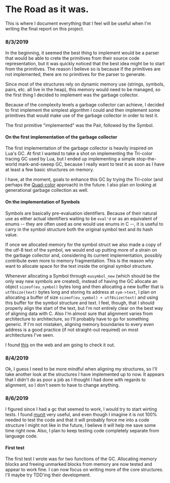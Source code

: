 # The Road as it was.

This is where I document everything that I feel will be useful when I'm writing
the final report on this project.

### 8/3/2019

In the beginning, it seemed the best thing to implement would be a parser that
would be able to crete the primitives from their source code representation, but
it was quickly noticed that the best idea might be to start from the primitives.
The reason I believe so is because if the primitives are not implemented, there
are no primitives for the parser to generate.

Since most of the structures rely on dynamic memory use (strings, symbols, pairs,
etc. all live in the heap), this memory would need to be managed, so the first
thing I decided to implement was the garbage collector.

Because of the complexity levels a garbage collector can achieve, I decided to
first implement the simplest algorithm I could and then implement some primitives
that would make use of the garbage collector in order to test it.

The first primitive "implemented" was the Pair, followed by the Symbol.

#### On the first implementation of the garbage collector

The first implementation of the garbage collector is heavily inspired on Lua's
GC. At first I wanted to take a shot on implementing the Tri-color tracing GC
used by Lua, but I ended up implementing a simple stop-the-world mark-and-sweep
GC, because I really want to test it as soon as I have at least a few basic
structures on memory.

I have, at the moment, goals to enhance this GC by trying the Tri-color (and
perhaps the [Quad-color](http://wiki.luajit.org/New-Garbage-Collector) approach)
in the future. I also plan on looking at generational garbage collection as well.

#### On the implementation of Symbols

Symbols are basically pre-evaluation identifiers. Because of their natural use
as either actual identifiers waiting to be `eval'd` or as an equivalent of enums
-- they are often used as one would use enums in C --, it is useful to carry in
the symbol structure both the original symbol text and its hash value.

If once we allocated memory for the symbol struct we also made a copy of the
utf-8 text of the symbol, we would end up putting more of a strain on the garbage
collector and, considering its current implementation, possibly contribute even
more to memory fragmentation. This is the reason why want to allocate space for
the text inside the original symbol structure.

Whenever allocating a Symbol through `eusymbol_new` (which should be the only
way new symbols are created), instead of having the GC allocate an object
`sizeof(eu_symbol)` bytes long and then allocating a new buffer that is
`utf8size(text)` bytes long and storing its address at `sym->text`, I plan on
allocating a buffer of size `sizeof(eu_symbol) + utf8size(text)` and using this
buffer for the symbol structure and text. I feel, though, that I should properly
align the start of the text, but I'm not entirely clear on the best way of
aligning data with C. Also I'm almost sure that alignment varies from architecture
to architecture, so I'll probably have to go for something generic. If I'm not
mistaken, aligning memory boundaries to every even address is a good practice
(if not straight-out required) on most architectures I've seen.

I found [this](http://www.catb.org/esr/structure-packing/) on the web and am
going to check it out.

### 8/4/2019

Ok, I guess I need to be more mindful when aligning my structures, so I'll take
another look at the structures I have implemented up to now. It appears that I
didn't do as poor a job as I thought I had done with regards to alignment, so I
don't seem to have to change anything.

### 8/6/2019

I figured since I had a gc that seemed to work, I would try to start wirting
tests. I found [munit](https://nemequ.github.io/munit/) very useful, and even
though I imagine it is not 100% needed to test the code and that it will probably
force me into a code structure I might not like in the future, I believe it will
help me save some time right now. Also, I plan to keep testing code completely
separate from language code.

#### First test

The first test I wrote was for two functions of the GC. Allocating memory blocks
and freeing unmarked blocks from memory are now tested and appear to work fine.
I can now focus on writing more of the core structures. I'll maybe try TDD'ing
their development.

